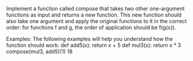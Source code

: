 Implement a function called compose that takes two other one-argument functions as input and returns a new function. This new function should also take one argument and apply the original functions to it in the correct order: for functions f and g, the order of application should be f(g(x)).

Examples:
The following examples will help you understand how the function should work:
    def add5(x):
        return x + 5
    def mul3(x):
        return x * 3
    compose(mul3, add5)(1)
    18